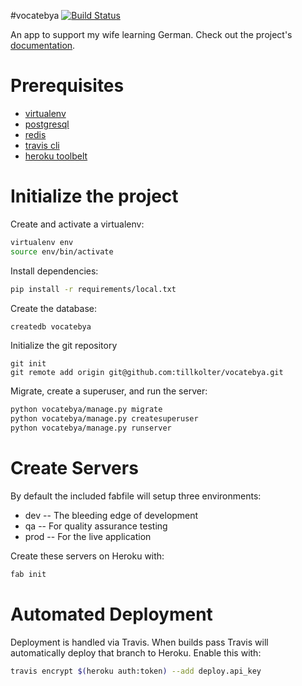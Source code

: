 #vocatebya
[![Build Status](https://travis-ci.org/tillkolter/vocatebya.svg?branch=master)](https://travis-ci.org/tillkolter/vocatebya)

An app to support my wife learning German. Check out the project's [documentation](http://tillkolter.github.io/vocatebya/).

# Prerequisites 
- [virtualenv](https://virtualenv.pypa.io/en/latest/)
- [postgresql](http://www.postgresql.org/)
- [redis](http://redis.io/)
- [travis cli](http://blog.travis-ci.com/2013-01-14-new-client/)
- [heroku toolbelt](https://toolbelt.heroku.com/)

# Initialize the project
Create and activate a virtualenv:

```bash
virtualenv env
source env/bin/activate
```
Install dependencies:

```bash
pip install -r requirements/local.txt
```
Create the database:

```bash
createdb vocatebya
```
Initialize the git repository

```
git init
git remote add origin git@github.com:tillkolter/vocatebya.git
```

Migrate, create a superuser, and run the server:
```bash
python vocatebya/manage.py migrate
python vocatebya/manage.py createsuperuser
python vocatebya/manage.py runserver
```

# Create Servers
By default the included fabfile will setup three environments:

- dev -- The bleeding edge of development
- qa -- For quality assurance testing
- prod -- For the live application

Create these servers on Heroku with:

```bash
fab init
```

# Automated Deployment
Deployment is handled via Travis. When builds pass Travis will automatically deploy that branch to Heroku. Enable this with:
```bash
travis encrypt $(heroku auth:token) --add deploy.api_key
```

